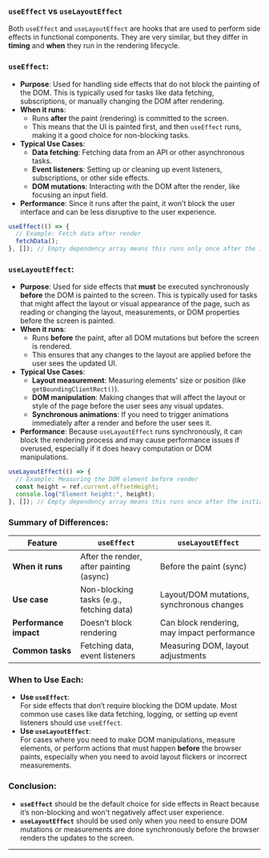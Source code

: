 ### **`useEffect` vs `useLayoutEffect`**

Both `useEffect` and `useLayoutEffect` are hooks that are used to perform side effects in functional components. They are very similar, but they differ in **timing** and **when** they run in the rendering lifecycle.

### **`useEffect`**:

- **Purpose**: Used for handling side effects that do not block the painting of the DOM. This is typically used for tasks like data fetching, subscriptions, or manually changing the DOM after rendering.
- **When it runs**:
  - Runs **after** the paint (rendering) is committed to the screen.
  - This means that the UI is painted first, and then `useEffect` runs, making it a good choice for non-blocking tasks.
- **Typical Use Cases**:
  - **Data fetching**: Fetching data from an API or other asynchronous tasks.
  - **Event listeners**: Setting up or cleaning up event listeners, subscriptions, or other side effects.
  - **DOM mutations**: Interacting with the DOM after the render, like focusing an input field.
- **Performance**: Since it runs after the paint, it won’t block the user interface and can be less disruptive to the user experience.

```javascript
useEffect(() => {
  // Example: Fetch data after render
  fetchData();
}, []); // Empty dependency array means this runs only once after the initial render
```

### **`useLayoutEffect`**:

- **Purpose**: Used for side effects that **must** be executed synchronously **before** the DOM is painted to the screen. This is typically used for tasks that might affect the layout or visual appearance of the page, such as reading or changing the layout, measurements, or DOM properties before the screen is painted.
- **When it runs**:
  - Runs **before** the paint, after all DOM mutations but before the screen is rendered.
  - This ensures that any changes to the layout are applied before the user sees the updated UI.
- **Typical Use Cases**:
  - **Layout measurement**: Measuring elements' size or position (like `getBoundingClientRect()`).
  - **DOM manipulation**: Making changes that will affect the layout or style of the page before the user sees any visual updates.
  - **Synchronous animations**: If you need to trigger animations immediately after a render and before the user sees it.
- **Performance**: Because `useLayoutEffect` runs synchronously, it can block the rendering process and may cause performance issues if overused, especially if it does heavy computation or DOM manipulations.

```javascript
useLayoutEffect(() => {
  // Example: Measuring the DOM element before render
  const height = ref.current.offsetHeight;
  console.log("Element height:", height);
}, []); // Empty dependency array means this runs once after the initial render
```

### **Summary of Differences**:

| Feature                | `useEffect`                              | `useLayoutEffect`                           |
| ---------------------- | ---------------------------------------- | ------------------------------------------- |
| **When it runs**       | After the render, after painting (async) | Before the paint (sync)                     |
| **Use case**           | Non-blocking tasks (e.g., fetching data) | Layout/DOM mutations, synchronous changes   |
| **Performance impact** | Doesn’t block rendering                  | Can block rendering, may impact performance |
| **Common tasks**       | Fetching data, event listeners           | Measuring DOM, layout adjustments           |

### **When to Use Each**:

- **Use `useEffect`**:  
  For side effects that don’t require blocking the DOM update. Most common use cases like data fetching, logging, or setting up event listeners should use `useEffect`.
- **Use `useLayoutEffect`**:  
  For cases where you need to make DOM manipulations, measure elements, or perform actions that must happen **before** the browser paints, especially when you need to avoid layout flickers or incorrect measurements.

### **Conclusion**:

- **`useEffect`** should be the default choice for side effects in React because it’s non-blocking and won't negatively affect user experience.
- **`useLayoutEffect`** should be used only when you need to ensure DOM mutations or measurements are done synchronously before the browser renders the updates to the screen.

---
